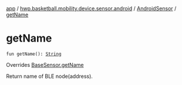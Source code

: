 [app](../../index.md) / [hwp.basketball.mobility.device.sensor.android](../index.md) / [AndroidSensor](index.md) / [getName](.)

# getName

`fun getName(): `[`String`](https://kotlinlang.org/api/latest/jvm/stdlib/kotlin/-string/index.html)

Overrides [BaseSensor.getName](../../hwp.basketball.mobility.device.sensor/-base-sensor/get-name.md)

Return name of BLE node(address).

